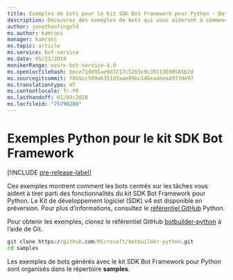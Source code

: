 ```yaml
---
title: Exemples de bots pour le kit SDK Bot Framework pour Python - Bot Service
description: Découvrez des exemples de bots qui vous aideront à commencer à développer vos bots avec le kit SDK Bot Framework pour Python.
author: jonathanfingold
ms.author: kamrani
manager: kamrani
ms.topic: article
ms.service: bot-service
ms.date: 05/23/2019
monikerRange: azure-bot-service-4.0
ms.openlocfilehash: bece71dd91ae9d3217c5263c9c30113690585b2d
ms.sourcegitcommit: f8b5cc509a6351d3aae89bc146eaabead973de97
ms.translationtype: HT
ms.contentlocale: fr-FR
ms.lasthandoff: 01/09/2020
ms.locfileid: "75790280"
---
```

# <a name="python-samples-for-bot-framework-sdk"></a>Exemples Python pour le kit SDK Bot Framework
[!INCLUDE [pre-release-label](../includes/pre-release-label.md)]

Ces exemples montrent comment les bots centrés sur les tâches vous aident à tirer parti des fonctionnalités du kit SDK Bot Framework pour Python. Le Kit de développement logiciel (SDK) v4 est disponible en préversion. Pour plus d’informations, consultez le [référentiel GitHub](https://github.com/Microsoft/botbuilder-python) Python. 

Pour obtenir les exemples, clonez le référentiel GitHub [botbuilder-python](https://github.com/Microsoft/botbuilder-python) à l’aide de Git.

```cmd
git clone https://github.com/Microsoft/botbuilder-python.git
cd samples
```
Les exemples de bots générés avec le kit SDK Bot Framework pour Python sont organisés dans le répertoire **samples**.
